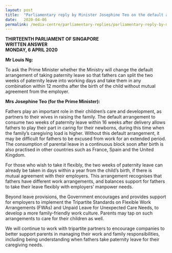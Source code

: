 ```yaml
---
layout: post
title:  "Parliamentary reply by Minister Josephine Teo on the default arrangement to consume Paternity Leave"
date:   2020-04-06
permalink: /media-centre/parliamentary-replies/parliamentary-reply-by-minister-josephine-teo-on-the-default-arrangement-to-consume-paternity-leave/
---
```


**THIRTEENTH PARLIAMENT OF SINGAPORE  
WRITTEN ANSWER  
MONDAY, 6 APRIL 2020**  

**Mr Louis Ng:**

To ask the Prime Minister whether the Ministry will change the default arrangement of taking paternity leave so that fathers can split the two weeks of paternity leave into working days and take them in any combination within 12 months after the birth of the child without mutual agreement from the employer. 

**Mrs Josephine Teo (for the Prime Minister):** 

Fathers play an important role in their children’s care and development, as partners to their wives in raising the family. The default arrangement to consume two weeks of paternity leave within 16 weeks after delivery allows fathers to play their part in caring for their newborns, during this time when the family’s caregiving load is higher. Without this default arrangement, it may be difficult for fathers to be excused from work for an extended period. The consumption of parental leave in a continuous block soon after birth is also practised in other countries such as France, Spain and the United Kingdom.

For those who wish to take it flexibly, the two weeks of paternity leave can already be taken in days within a year from the child’s birth, if there is mutual agreement with their employers.  This arrangement recognises that fathers have different work arrangements, and balances support for fathers to take their leave flexibly with employers’ manpower needs. 

Beyond leave provisions, the Government encourages and provides support for employers to implement the Tripartite Standards on Flexible Work Arrangements (FWAs) and Unpaid Leave for Unexpected Care Needs, to develop a more family-friendly work culture. Parents may tap on such arrangements to care for their children as well.  

We will continue to work with tripartite partners to encourage companies to better support parents in managing their work and family responsibilities, including being understanding when fathers take paternity leave for their caregiving needs.

